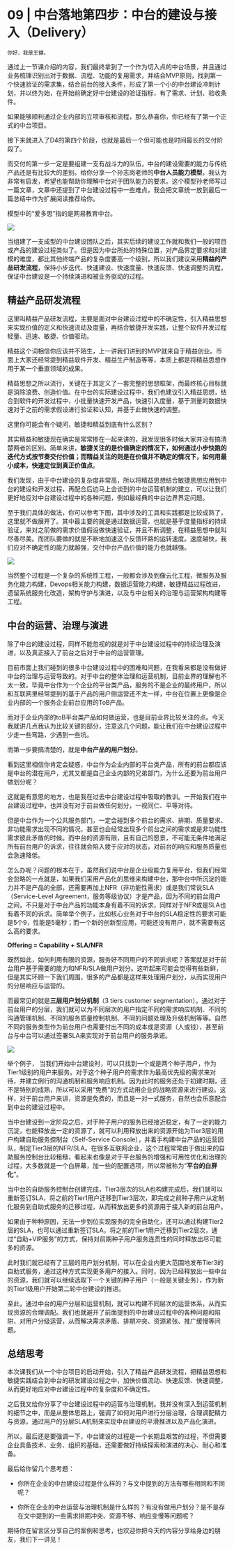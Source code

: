 # 09 | 中台落地第四步：中台的建设与接入（Delivery）

    你好，我是王健。

通过上一节课介绍的内容，我们最终拿到了一个作为切入点的中台场景，并且通过业务梳理识别出对于数据、流程、功能的复用需求，并结合MVP原则，找到第一个快速验证的需求集，结合前台的接入条件，形成了第一个小的中台建设冲刺计划，并以终为始，在开始前确定好中台建设的验证指标，有了需求、计划、验收条件。

如果能够顺利通过企业内部的立项审核和流程，那么恭喜你，你已经有了第一个正式的中台项目。

接下来就进入了D4的第四个阶段，也就是最后一个但可能也是时间最长的交付阶段了。

而交付的第一步一定是要组建一支有战斗力的队伍，中台的建设需要的能力与传统产品还是有比较大的差别。给你分享一个孙志岗老师的**中台人员能力模型**，我认为非常有启发，希望也能帮助你理解中台对于团队能力的要求。这个模型孙老师写过一篇文章，文章中还提到了中台建设过程中一些难点，我会把文章统一放到最后一篇总结中作为扩展阅读推荐给你。

模型中的“爱多思”指的是网易教育中台。

![](https://static001.geekbang.org/resource/image/b6/05/b65c322f9cfa44414e295c3fb0eac205.png)

当组建了一支成型的中台建设团队之后，其实后续的建设工作就和我们一般的项目或产品的建设过程类似了。但是因为中台所处的特殊位置，对产品界定要求和对建模的难度，都比其他终端产品的复杂度要高一个级别，所以我们建议采用**精益的产品研发流程**，保持小步迭代、快速建设、快速度量、快速反馈、快速调整的流程，保证中台建设是一个持续演进和被业务驱动的过程。

## 精益产品研发流程

这里叫精益产品研发流程，主要是面对中台建设过程中的不确定性，引入精益思想来实现价值的定义和快速流动及度量，再结合敏捷开发实践，让整个软件开发过程轻量、迅速、敏捷、价值驱动。

精益这个词相信你应该并不陌生，上一讲我们讲到的MVP就来自于精益创业。市面上大家还经常提到精益软件开发、精益生产制造等等，本质上都是将精益思想作用于某一个垂直领域的成果。

精益思想之所以流行，关键在于其定义了一套完整的思想框架，而最终核心目标就是消除浪费、创造价值。在中台的实际建设过程中，我们也建议引入精益思想，结合到软件的开发过程中，小批量快速开发产品，快速引入度量，基于测量的数据快速对于之前的需求假设进行验证和认知，并基于此做快速的调整。

这里你可能会有个疑问，敏捷和精益到底有什么区别？

其实精益和敏捷现在确实是常常掺在一起来讲的，我发现很多时候大家并没有搞清楚两者的区别。简单来讲，**敏捷关注的是价值确定的情况下，如何通过小步快跑的迭代方式按节奏交付价值；而精益关注的则是在价值并不确定的情况下，如何用最小成本，快速定位到真正价值点**。

我们发现，由于中台建设的复杂度非常高，所以将精益思想结合敏捷思想应用到中台的建设和开发过程，再配合后边马上会谈到的中台运营机制的建立，可以让我们更好地应对中台建设过程中的各种问题，例如最经典的中台边界界定问题。

至于我们具体的做法，你可以参考下图，其中涉及的工具和实践都是比较成熟了，这里就不做展开了。其中最主要的就是通过数据运营，也就是基于度量指标的持续验证，来对之前做的需求价值假设做快速验证，并且不断调整，在精益思想中就叫尽善尽美。而团队要做的就是不断地加速这个反馈环路的运转速度。速度越快，我们应对不确定性的能力就越强，交付中台产品价值的能力也就越强。

![](https://static001.geekbang.org/resource/image/ef/ef/ef22647effaea3b61826905ea8f394ef.png)

当然整个过程是一个复杂的系统性工程，一般都会涉及到像云化工程，微服务及服务化能力构建，Devops相关能力构建，数据运营能力构建，敏捷精益过程改进，遗留系统服务化改造，架构守护与演进，以及与中台相关的治理与运营架构构建等工程。

## 中台的运营、治理与演进

除了中台的建设过程，同样不能忽视的就是对于中台建设过程中的持续治理及演进，以及真正接入了前台之后对于中台的运营管理。

目前市面上我们碰到的很多中台建设过程中的困难和问题，在我看来都是没有做好中台的治理与运营导致的。对于中台的整体治理和运营机制，目前业界的理解也不太一致，毕竟中台作为一个企业的平台类产品，服务的不是企业的最终用户，所以和互联网里经常提到的基于产品的用户侧运营还不太一样，中台在位置上更像是企业内部的一个服务企业前台应用的ToB产品。

而对于企业内部的toB平台类产品如何做运营，也是目前业界比较关注的点。今天我就讲几点我认为比较关键的部分，注意这几个问题，能让我们在中台建设过程中少走一些弯路，少遇到一些坑。

而第一步要搞清楚的，就是**中台产品的用户划分**。

看到这里相信你肯定会疑惑，中台作为企业内部的平台类产品，所有的前台都应该是中台的潜在用户，尤其又都是自己企业内部的兄弟部门，为什么还要为前台用户做划分呢？

这就是有意思的地方，也是我在过去中台建设过程中吸取的教训。一开始我们在中台建设过程中，也并没有对于前台做任何划分，一视同仁、平等对待。

但是中台作为一个公共服务部门，一定会碰到多个前台的需求、排期、质量要求、非功能需求出现不同的情况，甚至也会经常出现多个前台之间的需求或是非功能性需求彼此矛盾的时候。而中台的资源有限，且有自己的愿景，不可能无条件地满足所有前台用户的诉求，往往就会陷入疲于应对的状态，对前台的响应和服务质量也会急速降低。

怎么办呢？问题的根本在于，虽然我们说中台是企业级能力复用平台，但我们经常会忽略的一点就是，如果我们采用产品化的思维来构建中台，那中台中所沉淀的能力并不是产品的全部，还需要再加上NFR（非功能性需求）或是我们常说SLA（Service-Level Agreement，服务等级协议）才是产品，因为不同的前台用户之间，不只是对于中台产品的功能本身有着不同的诉求，同样对于NFR或是SLA也有着不同的诉求。简单举个例子，比如核心业务对于中台的SLA稳定性的要求可能是5个9，性能是5毫秒；而一个新的创新型应用，可能还没有用户，就不需要有这么高的要求。

**Offering = Capability + SLA/NFR**

既然如此，如何利用有限的资源，服务好不同用户的不同诉求呢？答案就是对于前台用户基于需要的能力和NFR/SLA做用户划分。这听起来可能会觉得有些新鲜，但是其实环顾一下我们周围，很多的产品都是这样来处理用户划分，从而实现用户的分层响应与运营的。

而最常见的就是**三层用户划分机制**（3 tiers customer segmentation）。通过对于前台用户的分层，我们就可以为不同层次的用户指定不同的需求响应机制、不同的沟通管理机制、不同的服务质量控制机制、不同的问题处理及升级机制等等。自然不同的服务类型作为前台用户也需要付出不同的成本或是资源（人或钱），甚至前台与中台可以通过签署SLA来实现对于前台用户的服务承诺。

![](https://static001.geekbang.org/resource/image/29/5b/2945d8b72e162943c7ed6ad663cef05b.jpg)

举个例子， 当我们开始中台建设时，可以只找到一个或是两个种子用户，作为Tier1级别的用户来服务。对于这个种子用户的需求作为最高优先级的需求来对待，并建立例行的沟通机制和服务响应机制。因为此时的服务还处于初建时期，还不是特别的成熟，所以可以采用“免费”的方式动用企业的战略资源来进行建设。这样，对于前台用户来讲，资源是免费的，而且是一对一式服务，自然也会乐意配合到中台的建设过程中。

当中台建设到一定阶段之后，对于种子用户的服务已经接近稳定，有了一定的能力沉淀，也能释放出一定的资源了，就可以利用释放出来的资源开始为Tier3层的用户构建自助服务控制台（Self-Service Console），并着手构建中台产品的运营团队，制定Tier3层的NFR/SLA。在很多互联网企业，这个过程常常由于做出来的自助服务控制台比较粗糙，看起来也像是对于平台服务的增强和可用性优化和治理的过程，大多数就是一个白屏幕，加一些的配置选项，所以常被称为“**平台的白屏化**”。

当中台的自助服务控制台创建完成，Tier3层次的SLA也构建完成后，我们就可以重新签订SLA，将之前的Tier1用户迁移到Tier3层次，即完成之前种子用户从定制化服务到自助式服务的迁移过程，从而释放出更多的资源用于接入新的前台用户。

如果由于种种原因，无法一步到位实现服务的完全自助化，还可以通过构建Tier2层的SLA，也可以通过重新签订SLA，将之前的Tier1用户迁移到Tier2层次，通过“自助+VIP服务”的方式，保持对前期种子用户服务连贯性的同时释放出尽可能多的资源。

此时我们就已经有了三层的用户划分机制，可以在企业内更大范围地发布Tier3的自助式服务，通过这种方式实现更多用户的接入。同时，因为已经释放出一些中台的资源，我们就可以继续选取下一个关键的种子用户（一般是关键业务），作为新的Tier1级用户开始第二轮中台建设的推进。

至此，通过中台的用户分层和运营机制，就可以构建不同层次的运营体系，从而实现资源的合理调配。我们也就避开了前面提到的中台建设过程中的各种问题和陷阱，对用户分级运营，从而解决需求矛盾、排期冲突、资源紧张、推广缓慢等问题。

## 总结思考

本次课我们从一个中台项目的启动开始，引入了精益产品研发流程，把精益思想和敏捷实践结合到中台的研发建设过程之中，加快价值流动、快速反馈、快速调整，从而更好地应对中台建设过程中的复杂度和不确定性。

之后我又给你分享了中台建设过程中的运营与治理机制。我并没有深入到运营机制的细节之中，而是从整体思路上，强调了如何对用户进行分层治理，合理调配精力与资源，通过用户的分层SLA机制来实现中台建设的平滑推进以及产品化演进。

所以，最后还是要强调一下，中台建设的过程是一个长期且艰苦的过程，不但需要企业具备技术、业务、组织的基础，还需要做好持续探索和演进的决心、耐心和准备。

最后给你留几个思考题：

*   你所在企业的中台建设过程是什么样的？与文中提到的方法有哪些相同和不同呢？
    
*   你所在企业的中台运营与治理机制是什么样的？有没有做用户划分？是不是存在文中提到的一些需求排期冲突、资源不够、响应变慢等问题呢？
    

期待你在留言区分享自己的案例和思考，也欢迎你把今天的内容分享给身边的朋友，我们下一讲见！
    